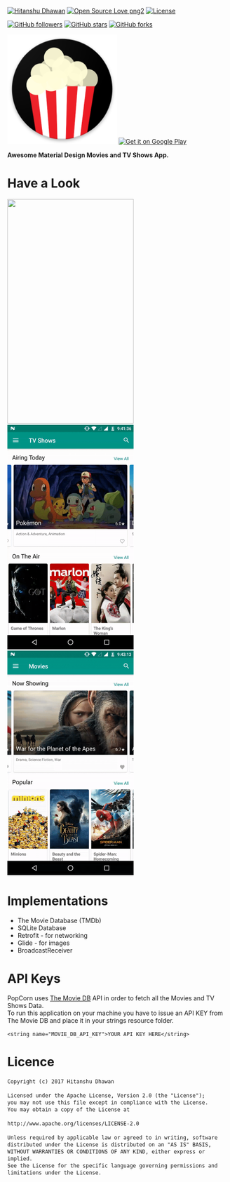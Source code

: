 [![Hitanshu Dhawan](https://img.shields.io/badge/Hitanshu-Dhawan-blue.svg)](https://github.com/hitanshu-dhawan)
[![Open Source Love png2](https://badges.frapsoft.com/os/v2/open-source.png?v=103)](https://github.com/hitanshu-dhawan/PopCorn)
[![License](https://img.shields.io/badge/License-Apache--2.0-green.svg)](https://github.com/hitanshu-dhawan/PopCorn/blob/master/LICENSE)

[![GitHub followers](https://img.shields.io/github/followers/hitanshu-dhawan.svg?style=social&logo=github&label=Follow)](https://github.com/hitanshu-dhawan)
[![GitHub stars](https://img.shields.io/github/stars/hitanshu-dhawan/PopCorn.svg?style=social&logo=github&label=Stars)](https://github.com/hitanshu-dhawan/PopCorn)
[![GitHub forks](https://img.shields.io/github/forks/hitanshu-dhawan/PopCorn.svg?style=social&logo=github&label=Fork)](https://github.com/hitanshu-dhawan/PopCorn)

<img src="/images/web_hi_res_512.png" height=250 width=250></img>
<a href='https://play.google.com/store/apps/details?id=com.hitanshudhawan.popcorn&pcampaignid=MKT-Other-global-all-co-prtnr-py-PartBadge-Mar2515-1'><img alt='Get it on Google Play' src='https://play.google.com/intl/en_us/badges/images/generic/en_badge_web_generic.png' width=300 /></a>

<b>Awesome Material Design Movies and TV Shows App.</b>

# Have a Look
<img src="/images/movies.gif" height=512 width=288></img>
<img src="/images/favorites.gif" height=512 width=288></img>
<img src="/images/search.gif" height=512 width=288></img>

# Implementations
<ul>
<li>The Movie Database (TMDb)</li>
<li>SQLite Database</li>
<li>Retrofit - for networking</li>
<li>Glide - for images</li>
<li>BroadcastReceiver</li>
</ul>

# API Keys
PopCorn uses [The Movie DB](https://www.themoviedb.org/) API in order to fetch all the Movies and TV Shows Data.
<br>
To run this application on your machine you have to issue an API KEY from The Movie DB and place it in your strings resource folder.
<br>
```
<string name="MOVIE_DB_API_KEY">YOUR API KEY HERE</string>
```

# Licence
```
Copyright (c) 2017 Hitanshu Dhawan

Licensed under the Apache License, Version 2.0 (the "License");
you may not use this file except in compliance with the License.
You may obtain a copy of the License at

http://www.apache.org/licenses/LICENSE-2.0

Unless required by applicable law or agreed to in writing, software
distributed under the License is distributed on an "AS IS" BASIS,
WITHOUT WARRANTIES OR CONDITIONS OF ANY KIND, either express or implied.
See the License for the specific language governing permissions and
limitations under the License.
```

